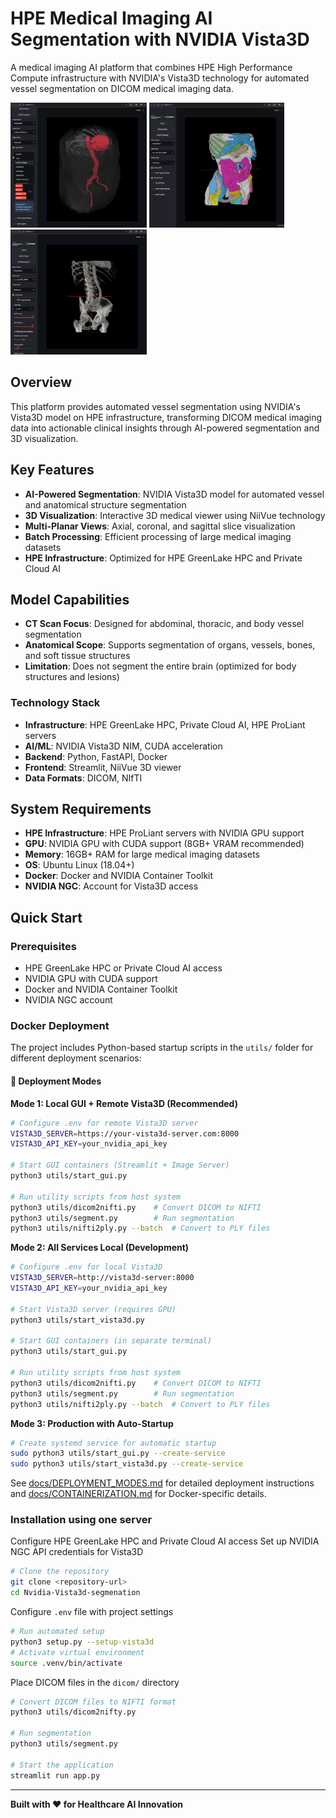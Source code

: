 # HPE Medical Imaging AI Segmentation with NVIDIA Vista3D

A medical imaging AI platform that combines HPE High Performance Compute infrastructure with NVIDIA's Vista3D technology for automated vessel segmentation on DICOM medical imaging data.

<img src="assets/images/1.png" height=200 > <img src="assets/images/2.png" height=200 > <img src="assets/images/3.png" height=200 >

## Overview

This platform provides automated vessel segmentation using NVIDIA's Vista3D model on HPE infrastructure, transforming DICOM medical imaging data into actionable clinical insights through AI-powered segmentation and 3D visualization.

## Key Features

- **AI-Powered Segmentation**: NVIDIA Vista3D model for automated vessel and anatomical structure segmentation
- **3D Visualization**: Interactive 3D medical viewer using NiiVue technology
- **Multi-Planar Views**: Axial, coronal, and sagittal slice visualization
- **Batch Processing**: Efficient processing of large medical imaging datasets
- **HPE Infrastructure**: Optimized for HPE GreenLake HPC and Private Cloud AI

## Model Capabilities

- **CT Scan Focus**: Designed for abdominal, thoracic, and body vessel segmentation
- **Anatomical Scope**: Supports segmentation of organs, vessels, bones, and soft tissue structures
- **Limitation**: Does not segment the entire brain (optimized for body structures and lesions)


### Technology Stack
- **Infrastructure**: HPE GreenLake HPC, Private Cloud AI, HPE ProLiant servers
- **AI/ML**: NVIDIA Vista3D NIM, CUDA acceleration
- **Backend**: Python, FastAPI, Docker
- **Frontend**: Streamlit, NiiVue 3D viewer
- **Data Formats**: DICOM, NIfTI

## System Requirements

- **HPE Infrastructure**: HPE ProLiant servers with NVIDIA GPU support
- **GPU**: NVIDIA GPU with CUDA support (8GB+ VRAM recommended)
- **Memory**: 16GB+ RAM for large medical imaging datasets
- **OS**: Ubuntu Linux (18.04+)
- **Docker**: Docker and NVIDIA Container Toolkit
- **NVIDIA NGC**: Account for Vista3D access

## Quick Start

### Prerequisites
- HPE GreenLake HPC or Private Cloud AI access
- NVIDIA GPU with CUDA support
- Docker and NVIDIA Container Toolkit
- NVIDIA NGC account

### Docker Deployment

The project includes Python-based startup scripts in the `utils/` folder for different deployment scenarios:

#### 🎯 Deployment Modes

**Mode 1: Local GUI + Remote Vista3D (Recommended)**
```bash
# Configure .env for remote Vista3D server
VISTA3D_SERVER=https://your-vista3d-server.com:8000
VISTA3D_API_KEY=your_nvidia_api_key

# Start GUI containers (Streamlit + Image Server)
python3 utils/start_gui.py

# Run utility scripts from host system
python3 utils/dicom2nifti.py    # Convert DICOM to NIFTI
python3 utils/segment.py        # Run segmentation
python3 utils/nifti2ply.py --batch  # Convert to PLY files
```

**Mode 2: All Services Local (Development)**
```bash
# Configure .env for local Vista3D
VISTA3D_SERVER=http://vista3d-server:8000
VISTA3D_API_KEY=your_nvidia_api_key

# Start Vista3D server (requires GPU)
python3 utils/start_vista3d.py

# Start GUI containers (in separate terminal)
python3 utils/start_gui.py

# Run utility scripts from host system
python3 utils/dicom2nifti.py    # Convert DICOM to NIFTI
python3 utils/segment.py        # Run segmentation
python3 utils/nifti2ply.py --batch  # Convert to PLY files
```

**Mode 3: Production with Auto-Startup**
```bash
# Create systemd service for automatic startup
sudo python3 utils/start_gui.py --create-service
sudo python3 utils/start_vista3d.py --create-service
```

See [docs/DEPLOYMENT_MODES.md](docs/DEPLOYMENT_MODES.md) for detailed deployment instructions and [docs/CONTAINERIZATION.md](docs/CONTAINERIZATION.md) for Docker-specific details.

### Installation using one server

Configure HPE GreenLake HPC and Private Cloud AI access
Set up NVIDIA NGC API credentials for Vista3D


```bash
# Clone the repository
git clone <repository-url>
cd Nvidia-Vista3d-segmenation
```
Configure `.env` file with project settings

```bash
# Run automated setup
python3 setup.py --setup-vista3d 
# Activate virtual environment
source .venv/bin/activate 
```

Place DICOM files in the `dicom/` directory        

```bash
# Convert DICOM files to NIFTI format
python3 utils/dicom2nifty.py

# Run segmentation
python3 utils/segment.py

# Start the application
streamlit run app.py
```

---

**Built with ❤️ for Healthcare AI Innovation**
